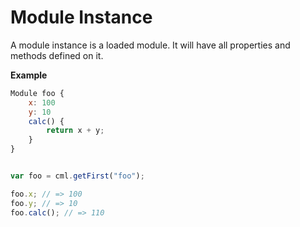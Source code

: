 # Module Instance

A module instance is a loaded module. It will have all properties and methods defined on it.

**Example**
``` javascript
Module foo {
    x: 100
    y: 10
    calc() {
        return x + y;
    }
}
```

``` javascript

var foo = cml.getFirst("foo");

foo.x; // => 100
foo.y; // => 10
foo.calc(); // => 110

```
